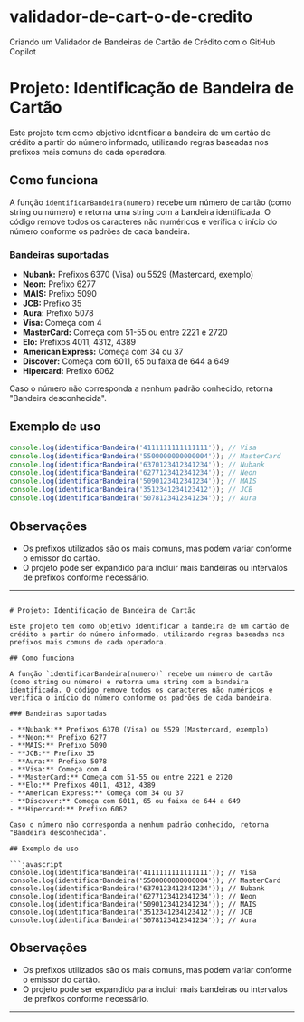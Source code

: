 # validador-de-cart-o-de-credito
Criando um Validador de Bandeiras de Cartão de Crédito com o GitHub Copilot
# Projeto: Identificação de Bandeira de Cartão

Este projeto tem como objetivo identificar a bandeira de um cartão de crédito a partir do número informado, utilizando regras baseadas nos prefixos mais comuns de cada operadora.

## Como funciona

A função `identificarBandeira(numero)` recebe um número de cartão (como string ou número) e retorna uma string com a bandeira identificada. O código remove todos os caracteres não numéricos e verifica o início do número conforme os padrões de cada bandeira.

### Bandeiras suportadas

- **Nubank:** Prefixos 6370 (Visa) ou 5529 (Mastercard, exemplo)
- **Neon:** Prefixo 6277
- **MAIS:** Prefixo 5090
- **JCB:** Prefixo 35
- **Aura:** Prefixo 5078
- **Visa:** Começa com 4
- **MasterCard:** Começa com 51-55 ou entre 2221 e 2720
- **Elo:** Prefixos 4011, 4312, 4389
- **American Express:** Começa com 34 ou 37
- **Discover:** Começa com 6011, 65 ou faixa de 644 a 649
- **Hipercard:** Prefixo 6062

Caso o número não corresponda a nenhum padrão conhecido, retorna "Bandeira desconhecida".

## Exemplo de uso

```javascript
console.log(identificarBandeira('4111111111111111')); // Visa
console.log(identificarBandeira('5500000000000004')); // MasterCard
console.log(identificarBandeira('6370123412341234')); // Nubank
console.log(identificarBandeira('6277123412341234')); // Neon
console.log(identificarBandeira('5090123412341234')); // MAIS
console.log(identificarBandeira('3512341234123412')); // JCB
console.log(identificarBandeira('5078123412341234')); // Aura
```

## Observações

- Os prefixos utilizados são os mais comuns, mas podem variar conforme o emissor do cartão.
- O projeto pode ser expandido para incluir mais bandeiras ou intervalos de prefixos conforme necessário.

---
```<!-- filepath: c:\Users\Flora\OneDrive\Área de Trabalho\projeto-bandeira-do-cartão\readme.md -->

# Projeto: Identificação de Bandeira de Cartão

Este projeto tem como objetivo identificar a bandeira de um cartão de crédito a partir do número informado, utilizando regras baseadas nos prefixos mais comuns de cada operadora.

## Como funciona

A função `identificarBandeira(numero)` recebe um número de cartão (como string ou número) e retorna uma string com a bandeira identificada. O código remove todos os caracteres não numéricos e verifica o início do número conforme os padrões de cada bandeira.

### Bandeiras suportadas

- **Nubank:** Prefixos 6370 (Visa) ou 5529 (Mastercard, exemplo)
- **Neon:** Prefixo 6277
- **MAIS:** Prefixo 5090
- **JCB:** Prefixo 35
- **Aura:** Prefixo 5078
- **Visa:** Começa com 4
- **MasterCard:** Começa com 51-55 ou entre 2221 e 2720
- **Elo:** Prefixos 4011, 4312, 4389
- **American Express:** Começa com 34 ou 37
- **Discover:** Começa com 6011, 65 ou faixa de 644 a 649
- **Hipercard:** Prefixo 6062

Caso o número não corresponda a nenhum padrão conhecido, retorna "Bandeira desconhecida".

## Exemplo de uso

```javascript
console.log(identificarBandeira('4111111111111111')); // Visa
console.log(identificarBandeira('5500000000000004')); // MasterCard
console.log(identificarBandeira('6370123412341234')); // Nubank
console.log(identificarBandeira('6277123412341234')); // Neon
console.log(identificarBandeira('5090123412341234')); // MAIS
console.log(identificarBandeira('3512341234123412')); // JCB
console.log(identificarBandeira('5078123412341234')); // Aura
```

## Observações

- Os prefixos utilizados são os mais comuns, mas podem variar conforme o emissor do cartão.
- O projeto pode ser expandido para incluir mais bandeiras ou intervalos de prefixos conforme necessário.

---
